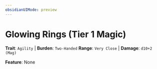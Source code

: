 ```yaml
---
obsidianUIMode: preview
---
```

# Glowing Rings (Tier 1 Magic)

**Trait**: `Agility` | **Burden**: `Two-Handed`
**Range**: `Very Close` | **Damage**: `d10+2 (Mag)`

**Feature**: None
